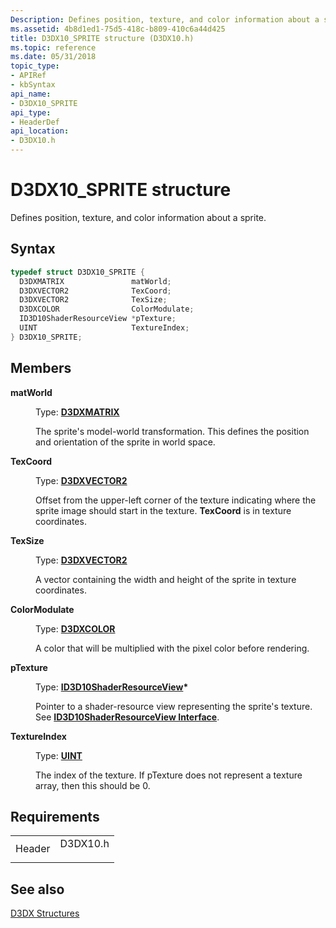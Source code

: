 ```yaml
---
Description: Defines position, texture, and color information about a sprite.
ms.assetid: 4b8d1ed1-75d5-418c-b809-410c6a44d425
title: D3DX10_SPRITE structure (D3DX10.h)
ms.topic: reference
ms.date: 05/31/2018
topic_type: 
- APIRef
- kbSyntax
api_name: 
- D3DX10_SPRITE
api_type: 
- HeaderDef
api_location: 
- D3DX10.h
---
```


# D3DX10\_SPRITE structure

Defines position, texture, and color information about a sprite.

## Syntax


```C++
typedef struct D3DX10_SPRITE {
  D3DXMATRIX               matWorld;
  D3DXVECTOR2              TexCoord;
  D3DXVECTOR2              TexSize;
  D3DXCOLOR                ColorModulate;
  ID3D10ShaderResourceView *pTexture;
  UINT                     TextureIndex;
} D3DX10_SPRITE;
```



## Members

<dl> <dt>

**matWorld**
</dt> <dd>

Type: **[**D3DXMATRIX**](../direct3d9/d3dxmatrix.md)**

</dd> <dd>

The sprite's model-world transformation. This defines the position and orientation of the sprite in world space.

</dd> <dt>

**TexCoord**
</dt> <dd>

Type: **[**D3DXVECTOR2**](../direct3d9/d3dxvector2.md)**

</dd> <dd>

Offset from the upper-left corner of the texture indicating where the sprite image should start in the texture. **TexCoord** is in texture coordinates.

</dd> <dt>

**TexSize**
</dt> <dd>

Type: **[**D3DXVECTOR2**](../direct3d9/d3dxvector2.md)**

</dd> <dd>

A vector containing the width and height of the sprite in texture coordinates.

</dd> <dt>

**ColorModulate**
</dt> <dd>

Type: **[**D3DXCOLOR**](../direct3d9/d3dxcolor.md)**

</dd> <dd>

A color that will be multiplied with the pixel color before rendering.

</dd> <dt>

**pTexture**
</dt> <dd>

Type: **[**ID3D10ShaderResourceView**](/windows/desktop/api/d3d10/nn-d3d10-id3d10shaderresourceview)\***

</dd> <dd>

Pointer to a shader-resource view representing the sprite's texture. See [**ID3D10ShaderResourceView Interface**](/windows/desktop/api/d3d10/nn-d3d10-id3d10shaderresourceview).

</dd> <dt>

**TextureIndex**
</dt> <dd>

Type: **[**UINT**](../winprog/windows-data-types.md)**

</dd> <dd>

The index of the texture. If pTexture does not represent a texture array, then this should be 0.

</dd> </dl>

## Requirements



|                   |                                                                                     |
|-------------------|-------------------------------------------------------------------------------------|
| Header<br/> | <dl> <dt>D3DX10.h</dt> </dl> |



## See also

<dl> <dt>

[D3DX Structures](d3d10-graphics-reference-d3dx10-structures.md)
</dt> </dl>

 

 